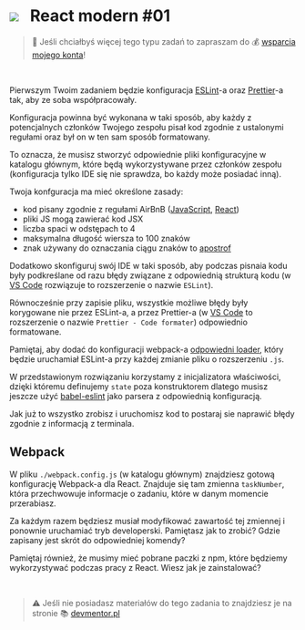 # [![](../assets/img/logo-readme2.jpg)](https://devmentor.pl) &nbsp; React modern #01

> :loudspeaker: Jeśli chciałbyś więcej tego typu zadań to zapraszam do :moneybag: [wsparcia mojego konta](https://github.com/sponsors/devmentor-pl)!

&nbsp;

Pierwszym Twoim zadaniem będzie konfiguracja [ESLint](https://eslint.org/)-a oraz [Prettier](https://prettier.io/)-a tak, aby ze soba współpracowały.

Konfiguracja powinna być wykonana w taki sposób, aby każdy z potencjalnych członków Twojego zespołu pisał kod zgodnie z ustalonymi regułami oraz był on w ten sam sposób formatowany.

To oznacza, że musisz stworzyć odpowiednie pliki konfiguracyjne w katalogu głównym, które będą wykorzystywane przez członków zespołu (konfiguracja tylko IDE się nie sprawdza, bo każdy może posiadać inną).

Twoja konfguracja ma mieć określone zasady:

- kod pisany zgodnie z regułami AirBnB ([JavaScript](https://github.com/airbnb/javascript), [React](https://airbnb.io/javascript/react/))
- pliki JS mogą zawierać kod JSX
- liczba spaci w odstępach to 4
- maksymalna długość wiersza to 100 znaków
- znak używany do oznaczania ciągu znaków to [apostrof](https://pl.wikipedia.org/wiki/Apostrof)

Dodatkowo skonfiguruj swój IDE w taki sposób, aby podczas pisnaia kodu były podkreślane od razu błędy związane z odpowiednią strukturą kodu (w [VS Code](https://code.visualstudio.com/) rozwiązuje to rozszerzenie o nazwie `ESLint`).

Równocześnie przy zapisie pliku, wszystkie możliwe błędy były korygowane nie przez ESLint-a, a przez Prettier-a (w [VS Code](https://code.visualstudio.com/) to rozszerzenie o nazwie `Prettier - Code formater`) odpowiednio formatowane.

Pamiętaj, aby dodać do konfiguracji webpack-a [odpowiedni loader](https://github.com/webpack-contrib/eslint-loader), który będzie uruchamiał ESLint-a przy każdej zmianie pliku o rozszerzeniu `.js`.

W przedstawionym rozwiązaniu korzystamy z inicjalizatora właściwości, dzięki któremu definujemy `state` poza konstruktorem dlatego musisz jeszcze użyć [babel-eslint](https://github.com/babel/babel-eslint) jako parsera z odpowiednią konfiguracją.

Jak już to wszystko zrobisz i uruchomisz kod to postaraj sie naprawić błędy zgodnie z informacją z terminala.

## Webpack

W pliku `./webpack.config.js` (w katalogu głównym) znajdziesz gotową konfigurację Webpack-a dla React. Znajduje się tam zmienna `taskNumber`, która przechwowuje informacje o zadaniu, które w danym momencie przerabiasz.

Za każdym razem będziesz musiał modyfikować zawartość tej zmiennej i ponownie uruchamiać tryb developerski. Pamiętasz jak to zrobić? Gdzie zapisany jest skrót do odpowiedniej komendy?

Pamiętaj również, że musimy mieć pobrane paczki z npm, które będziemy wykorzystywać podczas pracy z React. Wiesz jak je zainstalować?

&nbsp;

> :warning: Jeśli nie posiadasz materiałów do tego zadania to znajdziesz je na stronie :books: [devmentor.pl](https://devmentor.pl)
